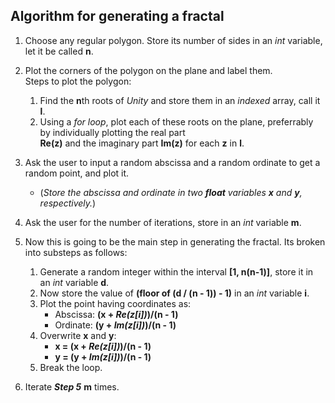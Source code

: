 ## Algorithm for generating a fractal

1. Choose any regular polygon. Store its number of sides in an _int_ variable, let it be called **n**.
2. Plot the corners of the polygon on the plane and label them.  
Steps to plot the polygon:  
   1. Find the **n**th roots of _Unity_ and store them in an _indexed_ array, call it **l**.
   2. Using a _for loop_, plot each of these roots on the plane, preferrably by individually plotting the real part  
      **Re(z)** and the imaginary part **Im(z)** for each **z** in **l**.

3. Ask the user to input a random abscissa and a random ordinate to get a random point, and plot it.  
   * (_Store the abscissa and ordinate in two **float** variables **x** and **y**, respectively._)
4. Ask the user for the number of iterations, store in an _int_ variable **m**.
5. Now this is going to be the main step in generating the fractal. Its broken into substeps as follows:
   1. Generate a random integer within the interval **[1, n(n-1)]**, store it in an _int_ variable **d**.
   2. Now store the value of **(floor of (d / (n - 1)) - 1)** in an _int_ variable **i**.
   3. Plot the point having coordinates as:
      * Abscissa: **(x + _Re(z[i])_)/(n - 1)**
      * Ordinate: **(y + _Im(z[i])_)/(n - 1)**
   4. Overwrite **x** and **y**:
      * **x = (x + _Re(z[i])_)/(n - 1)**
      * **y = (y + _Im(z[i])_)/(n - 1)**
   5. Break the loop.
6. Iterate **_Step 5_** **m** times.
